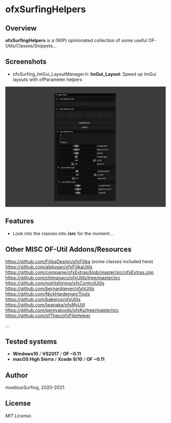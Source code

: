 ofxSurfingHelpers
=============================

## Overview
**ofxSurfingHelpers** is a (WIP) opinionated collection of some useful OF-Utils/Classes/Snippets...

## Screenshots

* ofxSurfing_ImGui_LayoutManager.h:
**ImGui_Layout**: Speed up ImGui layouts with ofParameter helpers  

![ofxSurfing_ImGui_LayoutManager](/readme_images/ImGui_Layout.jpg?raw=true "ofxSurfing_ImGui_LayoutManager.jpg")

## Features
- Look into the classes into **/src** for the moment...

## Other MISC OF-Util Addons/Resources
https://github.com/FilikaDesign/ofxFilika (some classes included here)  
https://github.com/alptugan/ofxFilikaUtils  
https://github.com/companje/ofxExtras/blob/master/src/ofxExtras.cpp  
https://github.com/chimanaco/ofxUtils/tree/master/src  
https://github.com/nightshining/ofxControlUtils  
https://github.com/bernardgeyer/ofxhUtils  
https://github.com/NickHardeman/Tools  
https://github.com/bakercp/ofxUtils  
https://github.com/Iwanaka/ofxMyUtil  
https://github.com/perevalovds/ofxKu/tree/master/src  
https://github.com/ofTheo/ofxFileHelper  

...

## Tested systems
- **Windows10** / **VS2017** / **OF ~0.11**
- **macOS High Sierra** / **Xcode 9/10** / **OF ~0.11**

## Author
moebiusSurfing, 2020-2021. 

## License
*MIT License.*